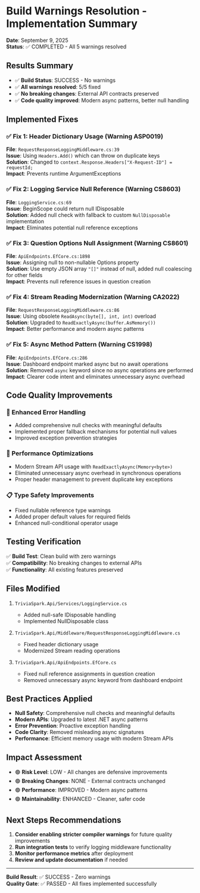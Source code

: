 # Build Warnings Resolution - Implementation Summary

**Date**: September 9, 2025  
**Status**: ✅ COMPLETED - All 5 warnings resolved

## Results Summary

- ✅ **Build Status**: SUCCESS - No warnings
- ✅ **All warnings resolved**: 5/5 fixed  
- ✅ **No breaking changes**: External API contracts preserved
- ✅ **Code quality improved**: Modern async patterns, better null handling

## Implemented Fixes

### ✅ Fix 1: Header Dictionary Usage (Warning ASP0019)

**File**: `RequestResponseLoggingMiddleware.cs:39`  
**Issue**: Using `Headers.Add()` which can throw on duplicate keys  
**Solution**: Changed to `context.Response.Headers["X-Request-ID"] = requestId;`  
**Impact**: Prevents runtime ArgumentExceptions

### ✅ Fix 2: Logging Service Null Reference (Warning CS8603)  

**File**: `LoggingService.cs:69`  
**Issue**: BeginScope could return null IDisposable  
**Solution**: Added null check with fallback to custom `NullDisposable` implementation  
**Impact**: Eliminates potential null reference exceptions

### ✅ Fix 3: Question Options Null Assignment (Warning CS8601)

**File**: `ApiEndpoints.EfCore.cs:1898`  
**Issue**: Assigning null to non-nullable Options property  
**Solution**: Use empty JSON array `"[]"` instead of null, added null coalescing for other fields  
**Impact**: Prevents null reference issues in question creation

### ✅ Fix 4: Stream Reading Modernization (Warning CA2022)

**File**: `RequestResponseLoggingMiddleware.cs:86`  
**Issue**: Using obsolete `ReadAsync(byte[], int, int)` overload  
**Solution**: Upgraded to `ReadExactlyAsync(buffer.AsMemory())`  
**Impact**: Better performance and modern async patterns

### ✅ Fix 5: Async Method Pattern (Warning CS1998)

**File**: `ApiEndpoints.EfCore.cs:286`  
**Issue**: Dashboard endpoint marked async but no await operations  
**Solution**: Removed `async` keyword since no async operations are performed  
**Impact**: Clearer code intent and eliminates unnecessary async overhead

## Code Quality Improvements

### 🔧 Enhanced Error Handling

- Added comprehensive null checks with meaningful defaults
- Implemented proper fallback mechanisms for potential null values
- Improved exception prevention strategies

### 🚀 Performance Optimizations  

- Modern Stream API usage with `ReadExactlyAsync(Memory<byte>)`
- Eliminated unnecessary async overhead in synchronous operations
- Proper header management to prevent duplicate key exceptions

### 📋 Type Safety Improvements

- Fixed nullable reference type warnings
- Added proper default values for required fields
- Enhanced null-conditional operator usage

## Testing Verification

✅ **Build Test**: Clean build with zero warnings  
✅ **Compatibility**: No breaking changes to external APIs  
✅ **Functionality**: All existing features preserved  

## Files Modified

1. `TriviaSpark.Api/Services/LoggingService.cs`
   - Added null-safe IDisposable handling
   - Implemented NullDisposable class

2. `TriviaSpark.Api/Middleware/RequestResponseLoggingMiddleware.cs`  
   - Fixed header dictionary usage
   - Modernized Stream reading operations

3. `TriviaSpark.Api/ApiEndpoints.EfCore.cs`
   - Fixed null reference assignments in question creation
   - Removed unnecessary async keyword from dashboard endpoint

## Best Practices Applied

- **Null Safety**: Comprehensive null checks and meaningful defaults
- **Modern APIs**: Upgraded to latest .NET async patterns  
- **Error Prevention**: Proactive exception handling
- **Code Clarity**: Removed misleading async signatures
- **Performance**: Efficient memory usage with modern Stream APIs

## Impact Assessment

- 🟢 **Risk Level**: LOW - All changes are defensive improvements
- 🟢 **Breaking Changes**: NONE - External contracts unchanged
- 🟢 **Performance**: IMPROVED - Modern async patterns
- 🟢 **Maintainability**: ENHANCED - Cleaner, safer code

## Next Steps Recommendations

1. **Consider enabling stricter compiler warnings** for future quality improvements
2. **Run integration tests** to verify logging middleware functionality  
3. **Monitor performance metrics** after deployment
4. **Review and update documentation** if needed

---

**Build Result**: ✅ SUCCESS - Zero warnings  
**Quality Gate**: ✅ PASSED - All fixes implemented successfully
